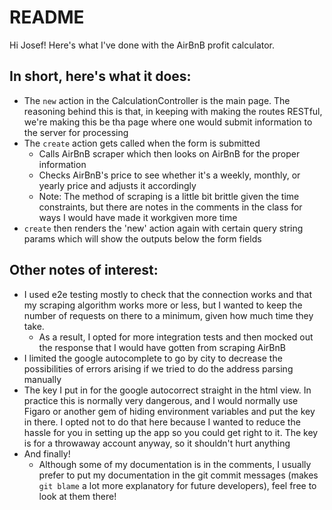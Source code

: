 # README

Hi Josef! Here's what I've done with the AirBnB profit calculator.  

## In short, here's what it does:
- The `new` action in the CalculationController is the main page.  The reasoning
  behind this is that, in keeping with making the routes RESTful, we're making
  this be tha page where one would submit information to the server for
  processing
- The `create` action gets called when the form is submitted
  - Calls AirBnB scraper which then looks on AirBnB for the proper information
  - Checks AirBnB's price to see whether it's a weekly, monthly, or yearly price
    and adjusts it accordingly
  - Note: The method of scraping is a little bit brittle given the time
    constraints, but there are notes in the comments in the class for ways
    I would have made it workgiven more time
- `create` then renders the 'new' action again with certain query string params
  which will show the outputs below the form fields

## Other notes of interest:
- I used e2e testing mostly to check that the connection works and that my
  scraping algorithm works more or less, but I wanted to keep the number of
  requests on there to a minimum, given how much time they take.
  - As a result, I opted for more integration tests and then mocked out the
    response that I would have gotten from scraping AirBnB
- I limited the google autocomplete to go by city to decrease the possibilities
  of errors arising if we tried to do the address parsing manually
- The key I put in for the google autocorrect straight in the html view.  In
  practice this is normally very dangerous, and I would normally use Figaro or
  another gem of hiding environment variables and put the key in there.  I opted
  not to do that here because I wanted to reduce the hassle for you in setting
  up the app so you could get right to it.  The key is for a throwaway account
  anyway, so it shouldn't hurt anything
- And finally!
  - Although some of my documentation is in the comments, I usually prefer to
    put my documentation in the git commit messages (makes `git blame` a lot
    more explanatory for future developers), feel free to look at them there!
